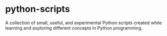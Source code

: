 # python-scripts
A collection of small, useful, and experimental Python scripts created while learning and exploring different concepts in Python programming.
